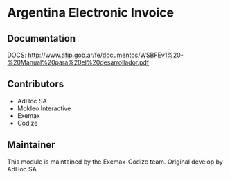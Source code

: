 # Argentina Electronic Invoice

## Documentation

DOCS:
http://www.afip.gob.ar/fe/documentos/WSBFEv1%20-%20Manual%20para%20el%20desarrollador.pdf

## Contributors

- AdHoc SA
- Moldeo Interactive
- Exemax
- Codize

## Maintainer

This module is maintained by the Exemax-Codize team. Original develop by AdHoc SA
